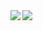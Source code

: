 <a href="#">
  <img align="left" src="https://github-readme-stats.vercel.app/api/top-langs/?username=403-Fruit&hide=cpp&show_icons=true&theme=radical&count_private=true" />
</a>
<a href="#">
  <img align="left" src="https://github-readme-stats.vercel.app/api?username=403-Fruit&show_icons=true&theme=radical&count_private=true" />
</a>
